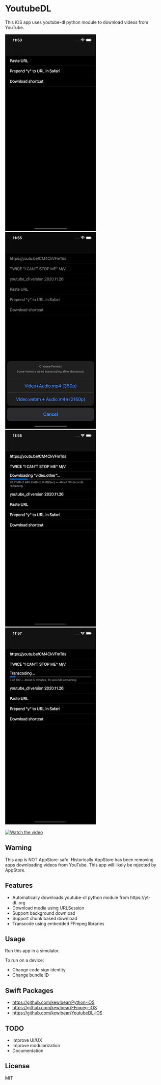 # YoutubeDL

This iOS app uses youtube-dl python module to download videos from YouTube.

![Screen shot 1](/Images/Screen%20Shot%201.png)
![Screen shot 2](/Images/Screen%20Shot%202.png)
![Screen shot 3](/Images/Screen%20Shot%203.png)
![Screen shot 4](/Images/Screen%20Shot%204.png)

[![Watch the video](https://img.youtube.com/vi/WdFj7fUnmC0/hqdefault.jpg)](https://youtu.be/WdFj7fUnmC0)

## Warning

This app is NOT AppStore-safe.  Historically AppStore has been removing apps downloading videos from YouTube.  This app will likely be rejected by AppStore.

## Features

- Automatically downloads youtube-dl python module from https://yt-dl..org
- Download media using URLSession
- Support background download
- Support chunk based download
- Transcode using embedded FFmpeg libraries

## Usage

Run this app in a simulator.

To run on a device:
- Change code sign identity
- Change bundle ID

## Swift Packages

- https://github.com/kewlbear/Python-iOS
- https://github.com/kewlbear/FFmpeg-iOS
- https://github.com/kewlbear/YoutubeDL-iOS

## TODO

- Improve UI/UX
- Improve modularization
- Documentation

## License

MIT
